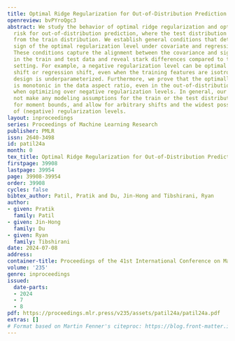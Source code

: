 ```yaml
---
title: Optimal Ridge Regularization for Out-of-Distribution Prediction
openreview: bvPYroQgc3
abstract: We study the behavior of optimal ridge regularization and optimal ridge
  risk for out-of-distribution prediction, where the test distribution deviates arbitrarily
  from the train distribution. We establish general conditions that determine the
  sign of the optimal regularization level under covariate and regression shifts.
  These conditions capture the alignment between the covariance and signal structures
  in the train and test data and reveal stark differences compared to the in-distribution
  setting. For example, a negative regularization level can be optimal under covariate
  shift or regression shift, even when the training features are isotropic or the
  design is underparameterized. Furthermore, we prove that the optimally tuned risk
  is monotonic in the data aspect ratio, even in the out-of-distribution setting and
  when optimizing over negative regularization levels. In general, our results do
  not make any modeling assumptions for the train or the test distributions, except
  for moment bounds, and allow for arbitrary shifts and the widest possible range
  of (negative) regularization levels.
layout: inproceedings
series: Proceedings of Machine Learning Research
publisher: PMLR
issn: 2640-3498
id: patil24a
month: 0
tex_title: Optimal Ridge Regularization for Out-of-Distribution Prediction
firstpage: 39908
lastpage: 39954
page: 39908-39954
order: 39908
cycles: false
bibtex_author: Patil, Pratik and Du, Jin-Hong and Tibshirani, Ryan
author:
- given: Pratik
  family: Patil
- given: Jin-Hong
  family: Du
- given: Ryan
  family: Tibshirani
date: 2024-07-08
address:
container-title: Proceedings of the 41st International Conference on Machine Learning
volume: '235'
genre: inproceedings
issued:
  date-parts:
  - 2024
  - 7
  - 8
pdf: https://proceedings.mlr.press/v235/assets/patil24a/patil24a.pdf
extras: []
# Format based on Martin Fenner's citeproc: https://blog.front-matter.io/posts/citeproc-yaml-for-bibliographies/
---
```

